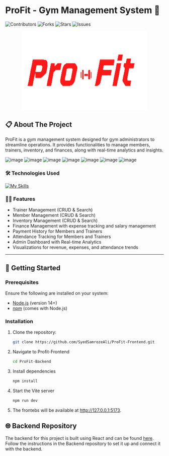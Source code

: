 # ProFit - Gym Management System 💪

![Contributors](https://img.shields.io/github/contributors/your_username/ProFit.svg?style=for-the-badge)
![Forks](https://img.shields.io/github/forks/your_username/ProFit.svg?style=for-the-badge)
![Stars](https://img.shields.io/github/stars/your_username/ProFit.svg?style=for-the-badge)
![Issues](https://img.shields.io/github/issues/your_username/ProFit.svg?style=for-the-badge)

<p align="center">
  <a href="https://github.com/SyedSamrozeAli/ProFit-Backend">
    <img src="public/images/profit-logo.png" alt="ProFit Logo" width="400" height="250">
  </a>
</p>

## 📋 About The Project

ProFit is a gym management system designed for gym administrators to streamline operations. It provides functionalities to manage members, trainers, inventory, and finances, along with real-time analytics and insights.


![image](https://github.com/user-attachments/assets/f367dfde-54a1-41f8-a0a9-d2a27b39e140)
![image](https://github.com/user-attachments/assets/d2202700-7cd5-4f65-b94f-aa6175b97a4e)
![image](https://github.com/user-attachments/assets/98a240a5-5d55-43c6-8acd-a26964ad78cf)
![image](https://github.com/user-attachments/assets/4eab3cbe-2ec1-44b8-b2bd-a83bf0388e9b)
![image](https://github.com/user-attachments/assets/502eeb37-288f-4906-8a57-860ba796c387)
![image](https://github.com/user-attachments/assets/b4610c8f-fca6-4c8b-a086-87f9cf8b1145)
![image](https://github.com/user-attachments/assets/ca69da00-3370-4c2c-ae01-5417358de012)






### 🛠️ Technologies Used

[![My Skills](https://skillicons.dev/icons?i=react,laravel,tailwind,mysql,js,html,css,vite,nmp)](https://skillicons.dev)

### 🧑‍💻 Features

- Trainer Management (CRUD & Search)
- Member Management (CRUD & Search)
- Inventory Management (CRUD & Search)
- Finance Management with expense tracking and salary management
- Payment History for Members and Trainers
- Attendance Tracking for Members and Trainers
- Admin Dashboard with Real-time Analytics
- Visualizations for revenue, expenses, and attendance trends

---

## 🚀 Getting Started

### Prerequisites

Ensure the following are installed on your system:

- [Node.js](https://nodejs.org/) (version 14+)
- [npm](https://www.npmjs.com/) (comes with Node.js)

### Installation

1. Clone the repository:
   ```bash
   git clone https://github.com/SyedSamrozeAli/ProFit-Frontend.git

2. Navigate to Profit-Frontend
    ```bash
    cd ProFit-Backend

3. Install dependencies
    ```bash
    npm install

3. Start the Vite server
    ```bash
    npm run dev

11. The frontebs will be available at http://127.0.0.1:5173.


## 🌐 Backend Repository
The backend for this project is built using React and can be found <a href="https://github.com/SyedSamrozeAli/ProFit-Backend">here</a>.
Follow the instructions in the Backend repository to set it up and connect it with the backend.
    
